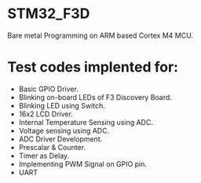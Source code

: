 # STM32_F3D
Bare metal Programming on ARM based Cortex M4 MCU.
# Test codes implented for:
* Basic GPIO Driver.
* Blinking on-board LEDs of F3 Discovery Board.
* Blinking LED using Switch.
* 16x2 LCD Driver.
* Internal Temperature Sensing using ADC.
* Voltage sensing using ADC.
* ADC Driver Development.
* Prescalar & Counter.
* Timer as Delay.
* Implementing PWM Signal on GPIO pin.
* UART
